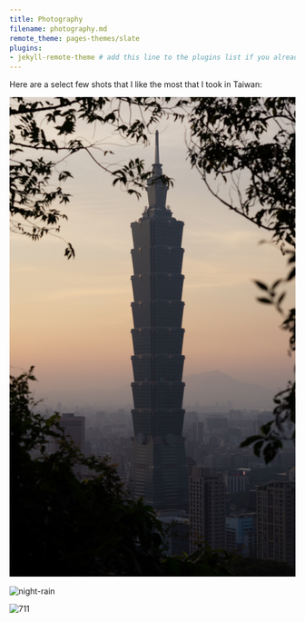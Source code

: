 ```yaml
---
title: Photography
filename: photography.md
remote_theme: pages-themes/slate
plugins:
- jekyll-remote-theme # add this line to the plugins list if you already have one
---
```


Here are a select few shots that I like the most that I took in Taiwan:

![taipei101](./photos/taipei101.jpg)

![night-rain](./photos/night-rain.jpg)

![711](./photos/711.jpg)